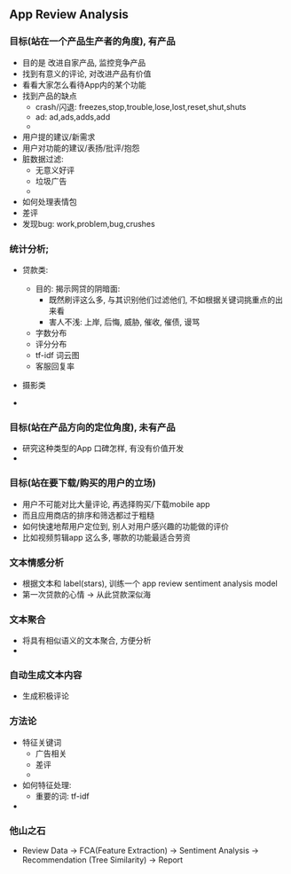 ## App Review Analysis

### 目标(站在一个产品生产者的角度), 有产品
- 目的是 改进自家产品, 监控竞争产品
- 找到有意义的评论, 对改进产品有价值
- 看看大家怎么看待App内的某个功能
- 找到产品的缺点
  - crash/闪退: freezes,stop,trouble,lose,lost,reset,shut,shuts
  - ad: ad,ads,adds,add
  - 
- 用户提的建议/新需求
- 用户对功能的建议/表扬/批评/抱怨
- 脏数据过滤:
    - 无意义好评
    - 垃圾广告
    - 
- 如何处理表情包
- 差评
- 发现bug: work,problem,bug,crushes


### 统计分析;
- 贷款类:
  - 目的: 揭示网贷的阴暗面:
    - 既然刷评这么多, 与其识别他们过滤他们, 不如根据关键词挑重点的出来看
    - 害人不浅: 上岸, 后悔, 威胁, 催收, 催债, 谩骂
  - 字数分布
  - 评分分布
  - tf-idf 词云图
  - 客服回复率
  
- 摄影类
- 

### 目标(站在产品方向的定位角度), 未有产品
- 研究这种类型的App 口碑怎样, 有没有价值开发
- 

### 目标(站在要下载/购买的用户的立场)
- 用户不可能对比大量评论, 再选择购买/下载mobile app
- 而且应用商店的排序和筛选都过于粗糙
- 如何快速地帮用户定位到, 别人对用户感兴趣的功能做的评价
- 比如视频剪辑app 这么多, 哪款的功能最适合劳资

### 文本情感分析
- 根据文本和 label(stars), 训练一个 app review sentiment analysis model
- 第一次贷款的心情 -> 从此贷款深似海

### 文本聚合
- 将具有相似语义的文本聚合, 方便分析
- 

### 自动生成文本内容
- 生成积极评论


### 方法论
- 特征关键词
  - 广告相关
  - 差评
  - 
- 如何特征处理:
    - 重要的词: tf-idf
- 

### 他山之石
- Review Data -> FCA(Feature Extraction) -> Sentiment Analysis -> Recommendation (Tree Similarity) -> Report

